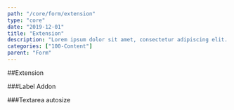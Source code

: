 ```yaml
---
path: "/core/form/extension"
type: "core"
date: "2019-12-01"
title: "Extension"
description: "Lorem ipsum dolor sit amet, consectetur adipiscing elit. Nunc tempus laoreet leo sit amet iaculis."
categories: ["100-Content"]
parent: "Form"
---
```


##Extension

###Label Addon

<demo>
  <demovanilla src="demos/inline/extensions/form/label-addon">
  </demovanilla>
</demo>

###Textarea autosize

<demo>
  <demovanilla src="demos/inline/extensions/form/textarea-autosize">
  </demovanilla>
</demo>
